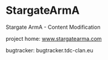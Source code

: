 StargateArmA
============

Stargate ArmA - Content Modification


project home: www.stargatearma.com

bugtracker: bugtracker.tdc-clan.eu
